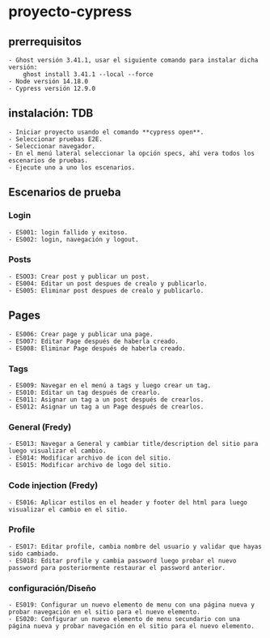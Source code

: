 # proyecto-cypress

## prerrequisitos

    - Ghost versión 3.41.1, usar el siguiente comando para instalar dicha versión: 
        ghost install 3.41.1 --local --force
    - Node versión 14.18.0
    - Cypress versión 12.9.0

## instalación: TDB 

    - Iniciar proyecto usando el comando **cypress open**.
    - Seleccionar pruebas E2E.
    - Seleccionar navegador.
    - En el menú lateral seleccionar la opción specs, ahí vera todos los escenarios de pruebas.
    - Ejecute uno a uno los escenarios.

## Escenarios de prueba

### Login
    - ES001: login fallido y exitoso.
    - ES002: login, navegación y logout.

### Posts
    - ESOO3: Crear post y publicar un post.
    - ES004: Editar un post despues de crealo y publicarlo.
    - ES005: Eliminar post despues de crealo y publicarlo.
   
## Pages 
    - ES006: Crear page y publicar una page.
    - ES007: Editar Page después de haberla creado.
    - ES008: Eliminar Page después de haberla creado.

### Tags
    - ES009: Navegar en el menú a tags y luego crear un tag.
    - ES010: Editar un tag después de crearlo.
    - ES011: Asignar un tag a un post después de crearlos.
    - ES012: Asignar un tag a un Page después de crearlos.

### General (Fredy)
    - ES013: Navegar a General y cambiar title/description del sitio para luego visualizar el cambio.
    - ES014: Modificar archivo de icon del sitio.
    - ES015: Modificar archivo de logo del sitio. 

### Code injection (Fredy)
    - ES016: Aplicar estilos en el header y footer del html para luego visualizar el cambio en el sitio.

### Profile 
    - ES017: Editar profile, cambia nombre del usuario y validar que hayas sido cambiado.
    - ES018: Editar profile y cambia password luego probar el nuevo password para posteriormente restaurar el password anterior.

### configuración/Diseño 
    - ES019: Configurar un nuevo elemento de menu con una página nueva y probar navegación en el sitio para el nuevo elemento.
    - ES020: Configurar un nuevo elemento de menu secundario con una página nueva y probar navegación en el sitio para el nuevo elemento.
